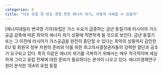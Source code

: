 ```yaml
---
categories: d
title: "이슈 유럽 한 번도 경험 못한 에너지 위기… 어떻게 극복할 수 있을까"
---
```

[에너지데일리 변국영 기자]유럽은 가스 수요가 급증하는 금년 동절기에 러시아의 가스 공급 감축에 따른 최악의 에너지 위기 상황에 직면하게 될 것으로 보인다. 금년 동절기 또는 그 이전에 러시아가 가스공급을 완전히 중단할 수 있다는 최악의 상황까지 감안한 EU 및 회원국 정부 차원의 준비와 이를 위한 최고의사결정권자들의 강력한 결단과 공조가 요구되고 있다. 특히 이같은 에너지 위기를 극복하기 위해서는 매우 적극적이며 세심하게 그리고 유럽 전체에 대한 준비가 필요하다는 분석이 나오고 있다. 에너지경제연구원이 분석한 ‘IEA의 유럽 동절